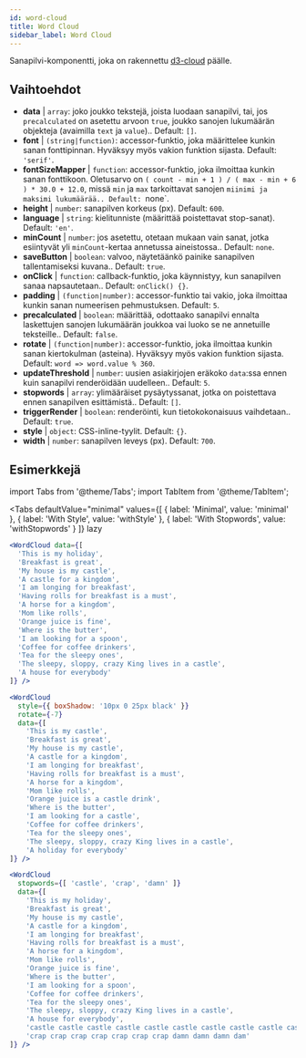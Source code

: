 ```yaml
---
id: word-cloud 
title: Word Cloud
sidebar_label: Word Cloud
---
```


Sanapilvi-komponentti, joka on rakennettu [d3-cloud](https://github.com/jasondavies/d3-cloud) päälle.

## Vaihtoehdot

* __data__ | `array`: joko joukko tekstejä, joista luodaan sanapilvi, tai, jos `precalculated` on asetettu arvoon `true`, joukko sanojen lukumäärän objekteja (avaimilla `text` ja `value`).. Default: `[]`.
* __font__ | `(string|function)`: accessor-funktio, joka määrittelee kunkin sanan fonttipinnan. Hyväksyy myös vakion funktion sijasta. Default: `'serif'`.
* __fontSizeMapper__ | `function`: accessor-funktio, joka ilmoittaa kunkin sanan fonttikoon. Oletusarvo on `( count - min + 1 ) / ( max - min + 6 ) * 30.0 + 12.0`, missä `min` ja `max` tarkoittavat sanojen `miinimi ja maksimi lukumäärää.. Default: `none`.
* __height__ | `number`: sanapilven korkeus (px). Default: `600`.
* __language__ | `string`: kielitunniste (määrittää poistettavat stop-sanat). Default: `'en'`.
* __minCount__ | `number`: jos asetettu, otetaan mukaan vain sanat, jotka esiintyvät yli `minCount`-kertaa annetussa aineistossa.. Default: `none`.
* __saveButton__ | `boolean`: valvoo, näytetäänkö painike sanapilven tallentamiseksi kuvana.. Default: `true`.
* __onClick__ | `function`: callback-funktio, joka käynnistyy, kun sanapilven sanaa napsautetaan.. Default: `onClick() {}`.
* __padding__ | `(function|number)`: accessor-funktio tai vakio, joka ilmoittaa kunkin sanan numeerisen pehmustuksen. Default: `5`.
* __precalculated__ | `boolean`: määrittää, odottaako sanapilvi ennalta laskettujen sanojen lukumäärän joukkoa vai luoko se ne annetuille teksteille.. Default: `false`.
* __rotate__ | `(function|number)`: accessor-funktio, joka ilmoittaa kunkin sanan kiertokulman (asteina). Hyväksyy myös vakion funktion sijasta. Default: `word => word.value % 360`.
* __updateThreshold__ | `number`: uusien asiakirjojen eräkoko `data`:ssa ennen kuin sanapilvi renderöidään uudelleen.. Default: `5`.
* __stopwords__ | `array`: ylimääräiset pysäytyssanat, jotka on poistettava ennen sanapilven esittämistä.. Default: `[]`.
* __triggerRender__ | `boolean`: renderöinti, kun tietokokonaisuus vaihdetaan.. Default: `true`.
* __style__ | `object`: CSS-inline-tyylit. Default: `{}`.
* __width__ | `number`: sanapilven leveys (px). Default: `700`.


## Esimerkkejä

import Tabs from '@theme/Tabs';
import TabItem from '@theme/TabItem';

<Tabs
    defaultValue="minimal"
    values={[
        { label: 'Minimal', value: 'minimal' },
        { label: 'With Style', value: 'withStyle' },
        { label: 'With Stopwords', value: 'withStopwords' }
    ]}
    lazy
>

<TabItem value="minimal">

```jsx live
<WordCloud data={[
  'This is my holiday', 
  'Breakfast is great', 
  'My house is my castle', 
  'A castle for a kingdom', 
  'I am longing for breakfast',
  'Having rolls for breakfast is a must',
  'A horse for a kingdom',
  'Mom like rolls',
  'Orange juice is fine',
  'Where is the butter',
  'I am looking for a spoon',
  'Coffee for coffee drinkers',
  'Tea for the sleepy ones',
  'The sleepy, sloppy, crazy King lives in a castle',
  'A house for everybody'
]} />
```
</TabItem>

<TabItem value="withStyle">

```jsx live
<WordCloud 
  style={{ boxShadow: '10px 0 25px black' }}
  rotate={-7}
  data={[
    'This is my castle', 
    'Breakfast is great', 
    'My house is my castle', 
    'A castle for a kingdom', 
    'I am longing for breakfast',
    'Having rolls for breakfast is a must',
    'A horse for a kingdom',
    'Mom like rolls',
    'Orange juice is a castle drink',
    'Where is the butter',
    'I am looking for a castle',
    'Coffee for coffee drinkers',
    'Tea for the sleepy ones',
    'The sleepy, sloppy, crazy King lives in a castle',
    'A holiday for everybody'
]} />
```
</TabItem>

<TabItem value="withStopwords">

```jsx live
<WordCloud 
  stopwords={[ 'castle', 'crap', 'damn' ]}
  data={[
    'This is my holiday', 
    'Breakfast is great', 
    'My house is my castle', 
    'A castle for a kingdom', 
    'I am longing for breakfast',
    'Having rolls for breakfast is a must',
    'A horse for a kingdom',
    'Mom like rolls',
    'Orange juice is fine',
    'Where is the butter',
    'I am looking for a spoon',
    'Coffee for coffee drinkers',
    'Tea for the sleepy ones',
    'The sleepy, sloppy, crazy King lives in a castle',
    'A house for everybody',
    'castle castle castle castle castle castle castle castle castle castle',
    'crap crap crap crap crap crap crap damn damn damn dam'
]} />
```

</TabItem>

</Tabs>
